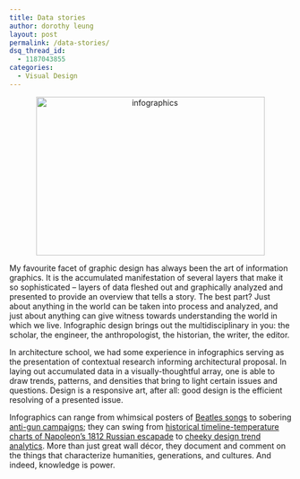 ```yaml
---
title: Data stories
author: dorothy leung
layout: post
permalink: /data-stories/
dsq_thread_id:
  - 1187043855
categories:
  - Visual Design
---
```

<p style="text-align: center;">
  <a href="http://hypenotic.com/meaning-fulmarketing/10738/data-stories/attachment/infographics" rel="attachment wp-att-10749"><img class="size-full wp-image-10749 aligncenter" alt="infographics" src="http://hypenotic.com/wordpress/wp-content/uploads/2013/04/infographics.png" width="408" height="283" /></a>
</p>

My favourite facet of graphic design has always been the art of information graphics. It is the accumulated manifestation of several layers that make it so sophisticated – layers of data fleshed out and graphically analyzed and presented to provide an overview that tells a story. The best part? Just about anything in the world can be taken into process and analyzed, and just about anything can give witness towards understanding the world in which we live. Infographic design brings out the multidisciplinary in you: the scholar, the engineer, the anthropologist, the historian, the writer, the editor.

In architecture school, we had some experience in infographics serving as the presentation of contextual research informing architectural proposal. In laying out accumulated data in a visually-thoughtful array, one is able to draw trends, patterns, and densities that bring to light certain issues and questions. Design is a responsive art, after all: good design is the efficient resolving of a presented issue.

Infographics can range from whimsical posters of [Beatles songs][1] to sobering [anti-gun campaigns][2]; they can swing from [historical timeline-temperature charts of Napoleon&#8217;s 1812 Russian escapade][3] to [cheeky design trend analytics][4]. More than just great wall décor, they document and comment on the things that characterize humanities, generations, and cultures. And indeed, knowledge is power.

 [1]: http://popchartlab.com/collections/prints/products/the-beatles-song-chart-volume-1
 [2]: http://kellianderson.com/blog/2013/03/buying-a-gun-in-america/
 [3]: http://upload.wikimedia.org/wikipedia/commons/2/29/Minard.png
 [4]: http://ivancash.com/Infographic-of-Infographics